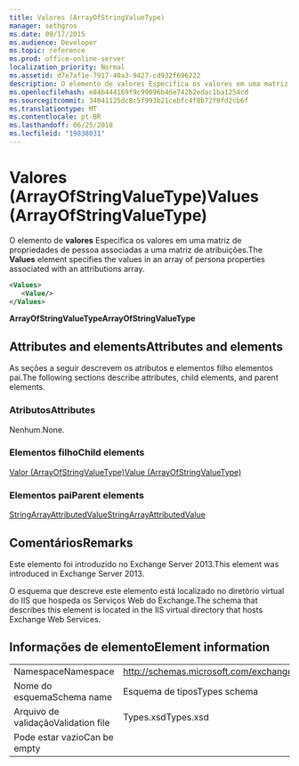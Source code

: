 ```yaml
---
title: Valores (ArrayOfStringValueType)
manager: sethgros
ms.date: 09/17/2015
ms.audience: Developer
ms.topic: reference
ms.prod: office-online-server
localization_priority: Normal
ms.assetid: d7e7af1e-7917-40a3-9427-cd932f696222
description: O elemento de valores Especifica os valores em uma matriz de propriedades de pessoa associadas a uma matriz de atribuições.
ms.openlocfilehash: e84b444169f9c99096b46e742b2edac1ba1254cd
ms.sourcegitcommit: 34041125dc8c5f993b21cebfc4f8b72f0fd2cb6f
ms.translationtype: MT
ms.contentlocale: pt-BR
ms.lasthandoff: 06/25/2018
ms.locfileid: "19838031"
---
```

# <a name="values-arrayofstringvaluetype"></a><span data-ttu-id="c91b8-103">Valores (ArrayOfStringValueType)</span><span class="sxs-lookup"><span data-stu-id="c91b8-103">Values (ArrayOfStringValueType)</span></span>

<span data-ttu-id="c91b8-104">O elemento de **valores** Especifica os valores em uma matriz de propriedades de pessoa associadas a uma matriz de atribuições.</span><span class="sxs-lookup"><span data-stu-id="c91b8-104">The **Values** element specifies the values in an array of persona properties associated with an attributions array.</span></span> 
  
```XML
<Values>
   <Value/>
</Values>
```

<span data-ttu-id="c91b8-105">**ArrayOfStringValueType**</span><span class="sxs-lookup"><span data-stu-id="c91b8-105">**ArrayOfStringValueType**</span></span>

## <a name="attributes-and-elements"></a><span data-ttu-id="c91b8-106">Attributes and elements</span><span class="sxs-lookup"><span data-stu-id="c91b8-106">Attributes and elements</span></span>

<span data-ttu-id="c91b8-107">As seções a seguir descrevem os atributos e elementos filho elementos pai.</span><span class="sxs-lookup"><span data-stu-id="c91b8-107">The following sections describe attributes, child elements, and parent elements.</span></span>
  
### <a name="attributes"></a><span data-ttu-id="c91b8-108">Atributos</span><span class="sxs-lookup"><span data-stu-id="c91b8-108">Attributes</span></span>

<span data-ttu-id="c91b8-109">Nenhum.</span><span class="sxs-lookup"><span data-stu-id="c91b8-109">None.</span></span>
  
### <a name="child-elements"></a><span data-ttu-id="c91b8-110">Elementos filho</span><span class="sxs-lookup"><span data-stu-id="c91b8-110">Child elements</span></span>

[<span data-ttu-id="c91b8-111">Valor (ArrayOfStringValueType)</span><span class="sxs-lookup"><span data-stu-id="c91b8-111">Value (ArrayOfStringValueType)</span></span>](value-arrayofstringvaluetype.md)
  
### <a name="parent-elements"></a><span data-ttu-id="c91b8-112">Elementos pai</span><span class="sxs-lookup"><span data-stu-id="c91b8-112">Parent elements</span></span>

[<span data-ttu-id="c91b8-113">StringArrayAttributedValue</span><span class="sxs-lookup"><span data-stu-id="c91b8-113">StringArrayAttributedValue</span></span>](stringarrayattributedvalue.md)
  
## <a name="remarks"></a><span data-ttu-id="c91b8-114">Comentários</span><span class="sxs-lookup"><span data-stu-id="c91b8-114">Remarks</span></span>

<span data-ttu-id="c91b8-115">Este elemento foi introduzido no Exchange Server 2013.</span><span class="sxs-lookup"><span data-stu-id="c91b8-115">This element was introduced in Exchange Server 2013.</span></span>
  
<span data-ttu-id="c91b8-116">O esquema que descreve este elemento está localizado no diretório virtual do IIS que hospeda os Serviços Web do Exchange.</span><span class="sxs-lookup"><span data-stu-id="c91b8-116">The schema that describes this element is located in the IIS virtual directory that hosts Exchange Web Services.</span></span>
  
## <a name="element-information"></a><span data-ttu-id="c91b8-117">Informações de elemento</span><span class="sxs-lookup"><span data-stu-id="c91b8-117">Element information</span></span>

|||
|:-----|:-----|
|<span data-ttu-id="c91b8-118">Namespace</span><span class="sxs-lookup"><span data-stu-id="c91b8-118">Namespace</span></span>  <br/> |http://schemas.microsoft.com/exchange/services/2006/types  <br/> |
|<span data-ttu-id="c91b8-119">Nome do esquema</span><span class="sxs-lookup"><span data-stu-id="c91b8-119">Schema name</span></span>  <br/> |<span data-ttu-id="c91b8-120">Esquema de tipos</span><span class="sxs-lookup"><span data-stu-id="c91b8-120">Types schema</span></span>  <br/> |
|<span data-ttu-id="c91b8-121">Arquivo de validação</span><span class="sxs-lookup"><span data-stu-id="c91b8-121">Validation file</span></span>  <br/> |<span data-ttu-id="c91b8-122">Types.xsd</span><span class="sxs-lookup"><span data-stu-id="c91b8-122">Types.xsd</span></span>  <br/> |
|<span data-ttu-id="c91b8-123">Pode estar vazio</span><span class="sxs-lookup"><span data-stu-id="c91b8-123">Can be empty</span></span>  <br/> ||
   

